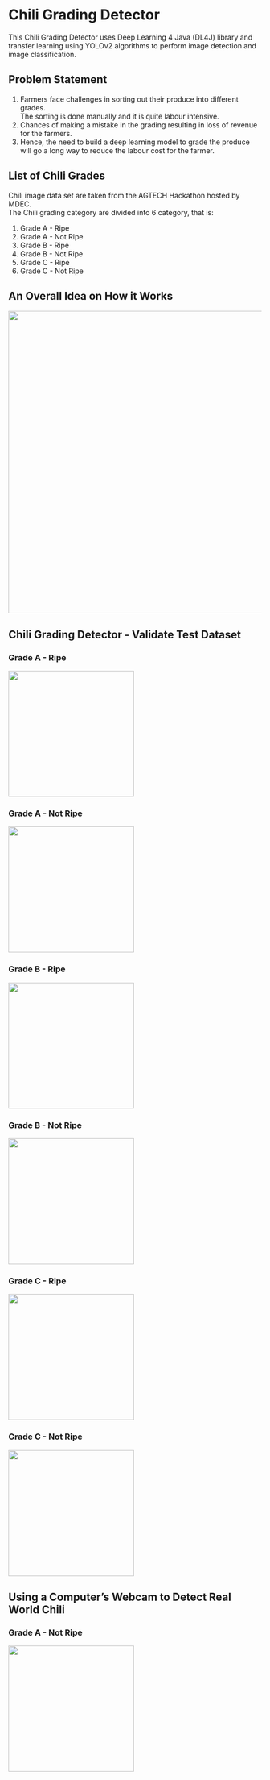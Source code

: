 # Chili Grading Detector
<p>
This Chili Grading Detector uses Deep Learning 4 Java (DL4J) library and transfer learning 
using YOLOv2 algorithms to perform image detection and image classification.
</p>

## Problem Statement
<ol>
    <li><span>
    Farmers face challenges in sorting out their produce into different grades.<br />
    The sorting is done manually and it is quite labour intensive.
  </span></li>
  <li><span>
    Chances of making a mistake in the grading resulting in loss of revenue for the farmers.
  </span></li>
  <li><span>
    Hence, the need to build a deep learning model to grade the produce will go a long way to reduce the labour cost for the farmer.
  </span></li>
  </ol>

## List of Chili Grades
  <p>
    Chili image data set are taken from the AGTECH Hackathon hosted by MDEC.<br />
    The Chili grading category are divided into 6 category, that is:<br />
  </p>
  <ol>
    <li>Grade A - Ripe</li>
    <li>Grade A - Not Ripe</li>
    <li>Grade B - Ripe</li>
    <li>Grade B - Not Ripe</li>
    <li>Grade C - Ripe</li>
    <li>Grade C - Not Ripe</li>
  </ol>
  
  ## An Overall Idea on How it Works
  <img src="https://user-images.githubusercontent.com/50144145/108996106-f62ba100-76d8-11eb-9d28-909d5800d781.jpg" width="600">
  
  ## Chili Grading Detector - Validate Test Dataset
  <!-- insert screenshot -->
  ### Grade A - Ripe
  <img src="https://user-images.githubusercontent.com/50144145/108994271-861c1b80-76d6-11eb-91ff-a6a0009a740b.jpg" width="250">
  
  <!-- insert screenshot -->
  ### Grade A - Not Ripe
  <img src="https://user-images.githubusercontent.com/50144145/108994510-d7c4a600-76d6-11eb-8693-c219119bb35c.jpg" width="250">
  
  <!-- insert screenshot -->
  ### Grade B - Ripe
  <img src="https://user-images.githubusercontent.com/50144145/108994545-e448fe80-76d6-11eb-9a33-c92cb937ed96.jpg" width="250">
  
  <!-- insert screenshot -->
  ### Grade B - Not Ripe
  <img src="https://user-images.githubusercontent.com/50144145/108994576-ef039380-76d6-11eb-9301-01bccf24b2c0.jpg" width="250">
  
  <!-- insert screenshot -->
  ### Grade C - Ripe
  <img src="https://user-images.githubusercontent.com/50144145/108994687-1195ac80-76d7-11eb-8548-0f322e1b9137.jpg" width="250">
  
  <!-- insert screenshot -->
  ### Grade C - Not Ripe
  <img src="https://user-images.githubusercontent.com/50144145/108994743-22462280-76d7-11eb-9a68-4cb529dc483f.jpg" width="250">
  
  ## Using a Computer’s Webcam to Detect Real World Chili
  <!-- insert screenshot -->
  ### Grade A - Not Ripe
  <img src="https://user-images.githubusercontent.com/50144145/108995084-91237b80-76d7-11eb-986f-949a1a0ca62c.jpg" width="250">
